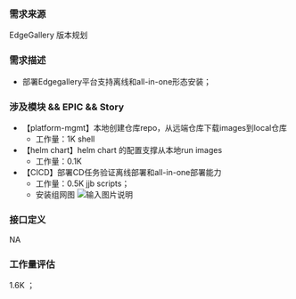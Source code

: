 ### 需求来源

EdgeGallery 版本规划

### 需求描述
- 部署Edgegallery平台支持离线和all-in-one形态安装；
### 涉及模块 && EPIC && Story
- 【platform-mgmt】本地创建仓库repo，从远端仓库下载images到local仓库
   - 工作量：1K shell
- 【helm chart】helm chart 的配置支撑从本地run images
   - 工作量：0.1K
- 【CICD】部署CD任务验证离线部署和all-in-one部署能力
   - 工作量：0.5K jjb scripts；
    - 安装组网图
    ![输入图片说明](https://images.gitee.com/uploads/images/2020/0811/174350_ea6646e2_7624512.png "oflline installer for edgegallery.png")
###  接口定义
NA
### 工作量评估
1.6K ；